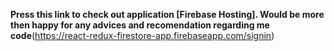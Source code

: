 **Press this link to check out application [Firebase Hosting].
Would be more then happy for any advices and recomendation regarding me code**(https://react-redux-firestore-app.firebaseapp.com/signin)

